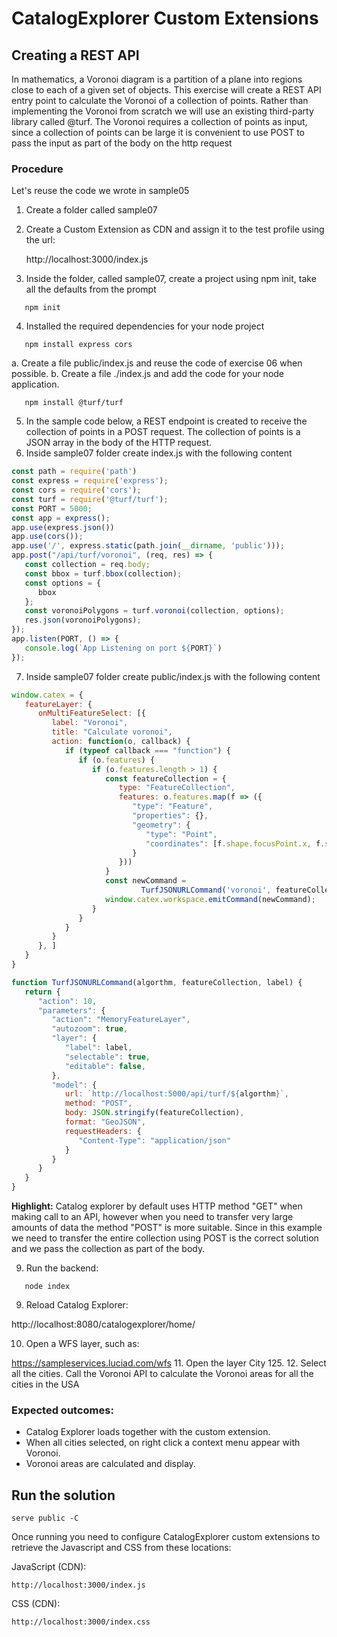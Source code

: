# CatalogExplorer Custom Extensions
## Creating a REST API

In mathematics, a Voronoi diagram is a partition of a plane into regions close to each of a given set of
objects. This exercise will create a REST API entry point to calculate the Voronoi of a collection of points.
Rather than implementing the Voronoi from scratch we will use an existing third-party library called @turf.
The Voronoi requires a collection of points as input, since a collection of points can be large it is
convenient to use POST to pass the input as part of the body on the http request

### Procedure

Let's reuse the code we wrote in sample05

1. Create a folder called sample07
2. Create a Custom Extension as CDN and assign it to the test profile using the url:

   http://localhost:3000/index.js
3. Inside the folder, called sample07, create a project using npm init, take all the defaults from the prompt
```shell
   npm init
```
4. Installed the required dependencies for your node project
```shell
   npm install express cors
```
   a. Create a file public/index.js and reuse the code of exercise 06 when possible.
   b. Create a file ./index.js and add the code for your node application.
```shell
   npm install @turf/turf
```
5. In the sample code below, a REST endpoint is created to receive the collection of points in a POST
   request. The collection of points is a JSON array in the body of the HTTP request.
6. Inside sample07 folder create index.js with the following content

```javascript
const path = require('path')
const express = require('express');
const cors = require('cors');
const turf = require('@turf/turf');
const PORT = 5000;
const app = express();
app.use(express.json())
app.use(cors());
app.use('/', express.static(path.join(__dirname, 'public')));
app.post("/api/turf/voronoi", (req, res) => {
   const collection = req.body;
   const bbox = turf.bbox(collection);
   const options = {
      bbox
   };
   const voronoiPolygons = turf.voronoi(collection, options);
   res.json(voronoiPolygons);
});
app.listen(PORT, () => {
   console.log(`App Listening on port ${PORT}`)
});
```
7. Inside sample07 folder create public/index.js with the following content
```javascript
window.catex = {
   featureLayer: {
      onMultiFeatureSelect: [{
         label: "Voronoi",
         title: "Calculate voronoi",
         action: function(o, callback) {
            if (typeof callback === "function") {
               if (o.features) {
                  if (o.features.length > 1) {
                     const featureCollection = {
                        type: "FeatureCollection",
                        features: o.features.map(f => ({
                           "type": "Feature",
                           "properties": {},
                           "geometry": {
                              "type": "Point",
                              "coordinates": [f.shape.focusPoint.x, f.shape.focusPoint.y]
                           }
                        }))
                     }
                     const newCommand =
                             TurfJSONURLCommand('voronoi', featureCollection, 'Voronoi');
                     window.catex.workspace.emitCommand(newCommand);
                  }
               }
            }
         }
      }, ]
   }
}

function TurfJSONURLCommand(algorthm, featureCollection, label) {
   return {
      "action": 10,
      "parameters": {
         "action": "MemoryFeatureLayer",
         "autozoom": true,
         "layer": {
            "label": label,
            "selectable": true,
            "editable": false,
         },
         "model": {
            url: `http://localhost:5000/api/turf/${algorthm}`,
            method: "POST",
            body: JSON.stringify(featureCollection),
            format: "GeoJSON",
            requestHeaders: {
               "Content-Type": "application/json"
            }
         }
      }
   }
}
```
<strong>Highlight:</strong> Catalog explorer by default uses HTTP method "GET" when making call to an API, however when you need to transfer 
very large amounts of data the method "POST" is more suitable. Since in this example we need to transfer the entire collection using POST is the correct solution and we pass the collection as part of the body.

9. Run the backend:
```shell
   node index
```
9. Reload Catalog Explorer:

http://localhost:8080/catalogexplorer/home/

10. Open a WFS layer, such as:

https://sampleservices.luciad.com/wfs
11. Open the layer City 125.
12. Select all the cities. Call the Voronoi API to calculate the Voronoi areas for all the cities in the USA

### Expected outcomes:
* Catalog Explorer loads together with the custom extension.
* When all cities selected, on right click a context menu appear with Voronoi.
* Voronoi areas are calculated and display.


## Run the solution

```shell
serve public -C
```

Once running you need to configure CatalogExplorer custom extensions to retrieve the Javascript and CSS from these locations:

JavaScript (CDN):
```
http://localhost:3000/index.js
```

CSS (CDN):
```
http://localhost:3000/index.css
```

